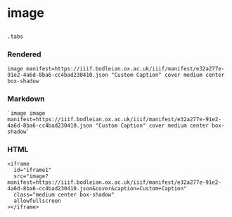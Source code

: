 # image

##
`.tabs`

### Rendered

`image manifest=https://iiif.bodleian.ox.ac.uk/iiif/manifest/e32a277e-91e2-4a6d-8ba6-cc4bad230410.json "Custom Caption" cover medium center box-shadow`

### Markdown

```markup
`image image manifest=https://iiif.bodleian.ox.ac.uk/iiif/manifest/e32a277e-91e2-4a6d-8ba6-cc4bad230410.json "Custom Caption" cover medium center box-shadow`
```

### HTML

```markup
<iframe
  id="iframe1"
  src="image?manifest=https://iiif.bodleian.ox.ac.uk/iiif/manifest/e32a277e-91e2-4a6d-8ba6-cc4bad230410.json&cover&caption=Custom+Caption"
  class="medium center box-shadow"
  allowfullscreen
></iframe>
```

